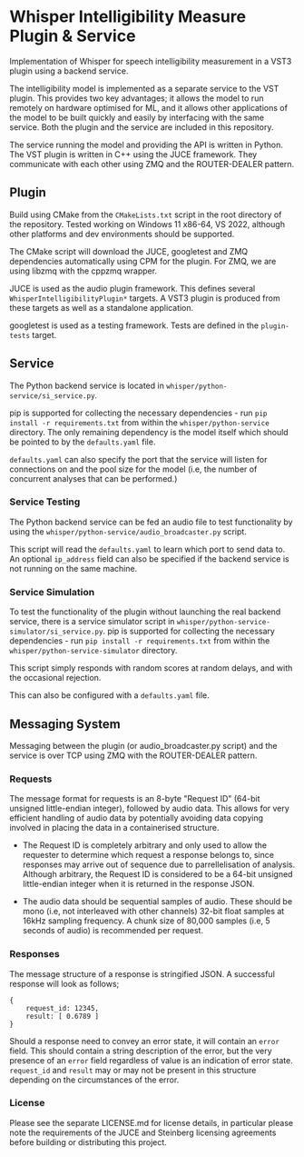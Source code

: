 # Whisper Intelligibility Measure Plugin & Service

Implementation of Whisper for speech intelligibility measurement in a VST3 plugin using a backend service.

The intelligibility model is implemented as a separate service to the VST plugin. This provides two key advantages; it allows the model to run remotely on hardware optimised for ML, and it allows other applications of the model to be built quickly and easily by interfacing with the same service. Both the plugin and the service are included in this repository.

The service running the model and providing the API is written in Python. The VST plugin is written in C++ using the JUCE framework. They communicate with each other using ZMQ and the ROUTER-DEALER pattern.

## Plugin

Build using CMake from the `CMakeLists.txt` script in the root directory of the repository.  Tested working on Windows 11 x86-64, VS 2022, although other platforms and dev environments should be supported. 

The CMake script will download the JUCE, googletest and ZMQ dependencies automatically using CPM for the plugin. For ZMQ, we are using libzmq with the cppzmq wrapper.

JUCE is used as the audio plugin framework. This defines several `WhisperIntelligibilityPlugin*` targets. A VST3 plugin is produced from these targets as well as a standalone application. 

googletest is used as a testing framework. Tests are defined in the `plugin-tests` target.

## Service

The Python backend service is located in `whisper/python-service/si_service.py`.

pip is supported for collecting the necessary dependencies - run `pip install -r requirements.txt` from within the `whisper/python-service` directory. The only remaining dependency is the model itself which should be pointed to by the `defaults.yaml` file.

`defaults.yaml` can also specify the port that the service will listen for connections on and the pool size for the model (i.e, the number of concurrent analyses that can be performed.)

### Service Testing

The Python backend service can be fed an audio file to test functionality by using the `whisper/python-service/audio_broadcaster.py` script.

This script will read the `defaults.yaml` to learn which port to send data to. An optional `ip_address` field can also be specified if the backend service is not running on the same machine.

### Service Simulation

To test the functionality of the plugin without launching the real backend service, there is a service simulator script in `whisper/python-service-simulator/si_service.py`. pip is supported for collecting the necessary dependencies - run `pip install -r requirements.txt` from within the `whisper/python-service-simulator` directory.

This script simply responds with random scores at random delays, and with the occasional rejection.

This can also be configured with a `defaults.yaml` file.

## Messaging System

Messaging between the plugin (or audio_broadcaster.py script) and the service is over TCP using ZMQ with the ROUTER-DEALER pattern.

### Requests

The message format for requests is an 8-byte "Request ID" (64-bit unsigned little-endian integer), followed by audio data. This allows for very efficient handling of audio data by potentially avoiding data copying involved in placing the data in a containerised structure.

- The Request ID is completely arbitrary and only used to allow the requester to determine which request a response belongs to, since responses may arrive out of sequence due to parrellelisation of analysis. Although arbitrary, the Request ID is considered to be a 64-bit unsigned little-endian integer when it is returned in the response JSON.

- The audio data should be sequential samples of audio. These should be mono (i.e, not interleaved with other channels) 32-bit float samples at 16kHz sampling frequency. A chunk size of 80,000 samples (i.e, 5 seconds of audio) is recommended per request.

### Responses

The message structure of a response is stringified JSON. A successful response will look as follows;
```
{
    request_id: 12345,
    result: [ 0.6789 ]
}
```
Should a response need to convey an error state, it will contain an `error` field. This should contain a string description of the error, but the very presence of an `error` field regardless of value is an indication of error state. `request_id` and `result` may or may not be present in this structure depending on the circumstances of the error.

### License

Please see the separate LICENSE.md for license details, in particular please note the requirements of the JUCE and Steinberg licensing agreements before building or distributing this project.
